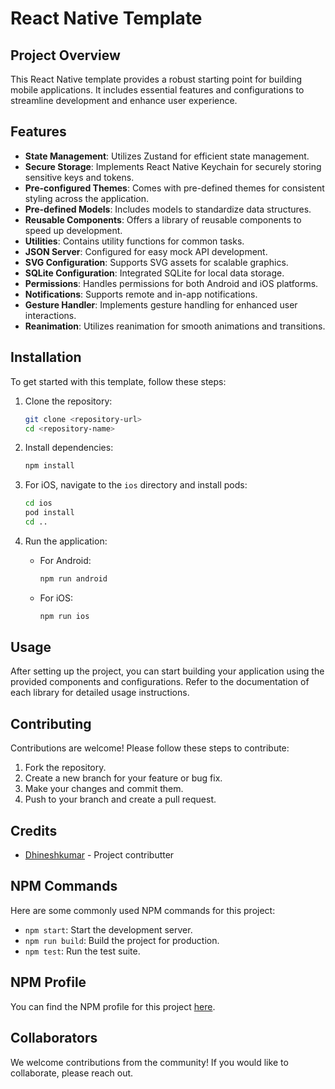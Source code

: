 # React Native Template

## Project Overview
This React Native template provides a robust starting point for building mobile applications. It includes essential features and configurations to streamline development and enhance user experience.

## Features
- **State Management**: Utilizes Zustand for efficient state management.
- **Secure Storage**: Implements React Native Keychain for securely storing sensitive keys and tokens.
- **Pre-configured Themes**: Comes with pre-defined themes for consistent styling across the application.
- **Pre-defined Models**: Includes models to standardize data structures.
- **Reusable Components**: Offers a library of reusable components to speed up development.
- **Utilities**: Contains utility functions for common tasks.
- **JSON Server**: Configured for easy mock API development.
- **SVG Configuration**: Supports SVG assets for scalable graphics.
- **SQLite Configuration**: Integrated SQLite for local data storage.
- **Permissions**: Handles permissions for both Android and iOS platforms.
- **Notifications**: Supports remote and in-app notifications.
- **Gesture Handler**: Implements gesture handling for enhanced user interactions.
- **Reanimation**: Utilizes reanimation for smooth animations and transitions.

## Installation
To get started with this template, follow these steps:

1. Clone the repository:
   ```bash
   git clone <repository-url>
   cd <repository-name>
   ```

2. Install dependencies:
   ```bash
   npm install
   ```

3. For iOS, navigate to the `ios` directory and install pods:
   ```bash
   cd ios
   pod install
   cd ..
   ```

4. Run the application:
   - For Android:
     ```bash
     npm run android
     ```
   - For iOS:
     ```bash
     npm run ios
     ```

## Usage
After setting up the project, you can start building your application using the provided components and configurations. Refer to the documentation of each library for detailed usage instructions.

## Contributing
Contributions are welcome! Please follow these steps to contribute:
1. Fork the repository.
2. Create a new branch for your feature or bug fix.
3. Make your changes and commit them.
4. Push to your branch and create a pull request.

## Credits
- [Dhineshkumar](https://github.com/Dhinesh4668) - Project contributter


## NPM Commands
Here are some commonly used NPM commands for this project:
- `npm start`: Start the development server.
- `npm run build`: Build the project for production.
- `npm test`: Run the test suite.

## NPM Profile
You can find the NPM profile for this project [here](https://www.npmjs.com/package/your-package-name).

## Collaborators
We welcome contributions from the community! If you would like to collaborate, please reach out.

